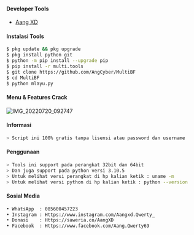 #### Developer Tools
- [Aang XD]()
#### Instalasi Tools
``` bash
$ pkg update && pkg upgrade
$ pkg install python git
$ python -m pip install --upgrade pip
$ pip install -r multi.tools
$ git clone https://github.com/AngCyber/MultiBF
$ cd MultiBF
$ python mlayu.py
```
#### Menu & Features Crack
![IMG_20220720_092747](https://user-images.githubusercontent.com/92802033/179883336-855a1ff4-0561-42ad-b1c1-667b34406e0f.jpg)
#### Informasi
``` bash
> Script ini 100% gratis tanpa lisensi atau password dan username
```
#### Penggunaan
``` bash
> Tools ini support pada perangkat 32bit dan 64bit
> Dan juga support pada python versi 3.10.5
> Untuk melihat versi perangkat di hp kalian ketik : uname -m
> Untuk melihat versi python di hp kalian ketik : python --version
```
#### Sosial Media
``` bash
• WhatsApp  : 085600457223
• Instagram : Https://www.instagram.com/Aangxd.Qwerty_
• Donasi    : Https://saweria.co/AangXD
• Facebook  : Https://www.facebook.com/Aang.Qwerty69
```
